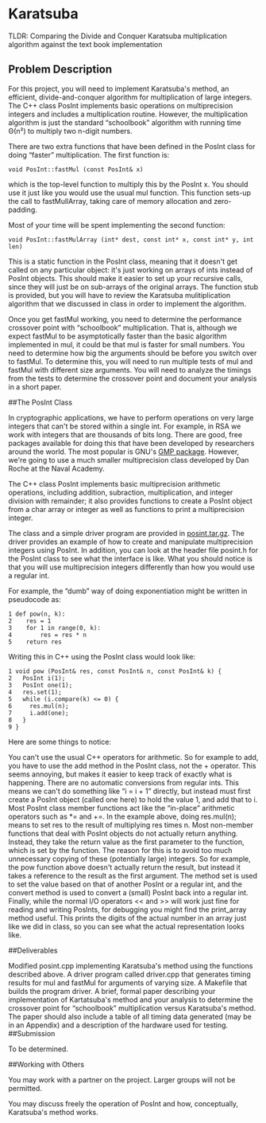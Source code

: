 # Karatsuba
TLDR: Comparing the Divide and Conquer Karatsuba multiplication algorithm against the text book implementation

## Problem Description

For this project, you will need to implement Karatsuba's method, an efficient, divide-and-conquer algorithm for multiplication of large integers. The C++ class PosInt implements basic operations on multiprecision integers and includes a multiplication routine. However, the multiplication algorithm is just the standard “schoolbook” algorithm with running time &Theta;(n&sup2;) to multiply two n-digit numbers.

There are two extra functions that have been defined in the PosInt class for doing “faster” multiplication. The first function is:

`void PosInt::fastMul (const PosInt& x)`

which is the top-level function to multiply this by the PosInt x. You should use it just like you would use the usual mul function. This function sets-up the call to fastMullArray, taking care of memory allocation and zero-padding.

Most of your time will be spent implementing the second function:

`void PosInt::fastMulArray (int* dest, const int* x, const int* y, int len)`

This is a static function in the PosInt class, meaning that it doesn't get called on any particular object: it's just working on arrays of ints instead of PosInt objects. This should make it easier to set up your recursive calls, since they will just be on sub-arrays of the original arrays. The function stub is provided, but you will have to review the Karatsuba mulitiplication algorithm that we discussed in class in order to implement the algorithm.

Once you get fastMul working, you need to determine the performance crossover point with “schoolbook” multiplication. That is, although we expect fastMul to be asymptotically faster than the basic algorithm implemented in mul, it could be that mul is faster for small numbers. You need to determine how big the arguments should be before you switch over to fastMul. To determine this, you will need to run multiple tests of mul and fastMul with different size arguments. You will need to analyze the timings from the tests to determine the crossover point and document your analysis in a short paper.

##The PosInt Class

In cryptographic applications, we have to perform operations on very large integers that can't be stored within a single int. For example, in RSA we work with integers that are thousands of bits long. There are good, free packages available for doing this that have been developed by researchers around the world. The most popular is GNU's [GMP package](https://gmplib.org/). However, we're going to use a much smaller multiprecision class developed by Dan Roche at the Naval Academy.

The C++ class PosInt implements basic multiprecision arithmetic operations, including addition, subraction, multiplication, and integer division with remainder; it also provides functions to create a PosInt object from a char array or integer as well as functions to print a multiprecision integer.

The class and a simple driver program are provided in [posint.tar.gz](https://www.csee.umbc.edu/courses/undergraduate/441/spring17_marron/projects/proj1/posint.tar.gz). The driver provides an example of how to create and manipulate multiprecision integers using PosInt. In addition, you can look at the header file posint.h for the PosInt class to see what the interface is like. What you should notice is that you will use multiprecision integers differently than how you would use a regular int.

For example, the “dumb” way of doing exponentiation might be written in pseudocode as:

```
1 def pow(n, k):
2    res = 1
3    for 1 in range(0, k):
4        res = res * n
5    return res
```

Writing this in C++ using the PosInt class would look like:

```
1 void pow (PosInt& res, const PosInt& n, const PosInt& k) {
2   PosInt i(1);
3   PosInt one(1);
4   res.set(1);
5   while (i.compare(k) <= 0) {
6     res.mul(n);
7     i.add(one);
8   }
9 }
```

Here are some things to notice:

You can't use the usual C++ operators for arithmetic. So for example to add, you have to use the add method in the PosInt class, not the + operator. This seems annoying, but makes it easier to keep track of exactly what is happening.
There are no automatic conversions from regular ints. This means we can't do something like “i = i + 1” directly, but instead must first create a PosInt object (called one here) to hold the value 1, and add that to i.
Most PosInt class member functions act like the “in-place” arithmetic operators such as *= and +=. In the example above, doing res.mul(n); means to set res to the result of multiplying res times n.
Most non-member functions that deal with PosInt objects do not actually return anything. Instead, they take the return value as the first parameter to the function, which is set by the function. The reason for this is to avoid too much unnecessary copying of these (potentially large) integers. So for example, the pow function above doesn't actually return the result, but instead it takes a reference to the result as the first argument.
The method set is used to set the value based on that of another PosInt or a regular int, and the convert method is used to convert a (small) PosInt back into a regular int.
Finally, while the normal I/O operators << and >> will work just fine for reading and writing PosInts, for debugging you might find the print_array method useful. This prints the digits of the actual number in an array just like we did in class, so you can see what the actual representation looks like.

##Deliverables

Modified posint.cpp implementing Karatsuba's method using the functions described above.
A driver program called driver.cpp that generates timing results for mul and fastMul for arguments of varying size.
A Makefile that builds the program driver.
A brief, formal paper describing your implementation of Kartatsuba's method and your analysis to determine the crossover point for “schoolbook” multiplication versus Karatsuba's method. The paper should also include a table of all timing data generated (may be in an Appendix) and a description of the hardware used for testing.
##Submission

To be determined.

##Working with Others

You may work with a partner on the project. Larger groups will not be permitted.

You may discuss freely the operation of PosInt and how, conceptually, Karatsuba's method works.
